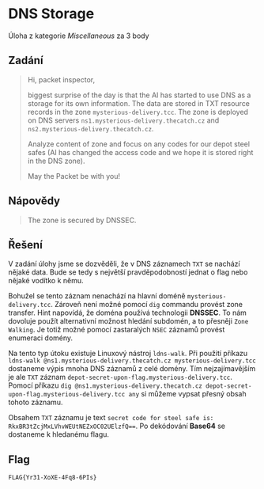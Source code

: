 # DNS Storage
Úloha z kategorie *Miscellaneous* za 3 body

## Zadání

> Hi, packet inspector,
>
> biggest surprise of the day is that the AI has started to use DNS as a storage for its own information. The data are stored in TXT resource records in the zone `mysterious-delivery.tcc`. The zone is deployed on DNS servers `ns1.mysterious-delivery.thecatch.cz` and `ns2.mysterious-delivery.thecatch.cz`.
>
> Analyze content of zone and focus on any codes for our depot steel safes (AI has changed the access code and we hope it is stored right in the DNS zone).
>
> May the Packet be with you!

## Nápovědy

> The zone is secured by DNSSEC.

## Řešení

V zadání úlohy jsme se dozvěděli, že v DNS záznamech `TXT` se nachází nějaké data. Bude se tedy s největší pravděpodobností jednat o flag nebo nějaké vodítko k němu.

Bohužel se tento záznam nenachází na hlavní doméně `mysterious-delivery.tcc`. Zároveň není možné pomocí `dig` commandu provést zone transfer. Hint napovídá, že doména používá technologii **DNSSEC**. To nám dovoluje použít alternativní možnost hledání subdomén, a to přesněji `Zone Walking`. Je totiž možné pomocí zastaralých `NSEC` záznamů provést enumeraci domény.

Na tento typ útoku existuje Linuxový nástroj `ldns-walk`. Při použití příkazu `ldns-walk @ns1.mysterious-delivery.thecatch.cz mysterious-delivery.tcc` dostaneme výpis mnoha DNS záznamů z celé domény. Tím nejzajímavějším je ale `TXT` záznam `depot-secret-upon-flag.mysterious-delivery.tcc`. Pomocí příkazu `dig @ns1.mysterious-delivery.thecatch.cz depot-secret-upon-flag.mysterious-delivery.tcc any` si můžeme vypsat přesný obsah tohoto záznamu.

Obsahem `TXT` záznamu je text `secret code for steel safe is: RkxBR3tZcjMxLVhvWEUtNEZxOC02UElzfQ==`. Po dekódování **Base64** se dostaneme k hledanému flagu.

## Flag
`FLAG{Yr31-XoXE-4Fq8-6PIs}`